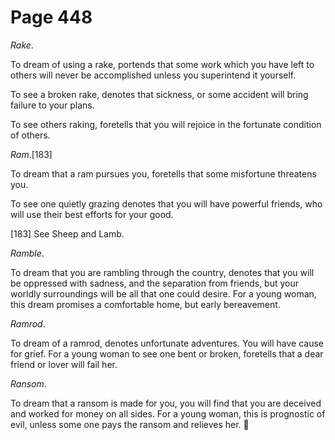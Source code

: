 # Page 448
_Rake_.


To dream of using a rake, portends that some work which you have left
to others will never be accomplished unless you superintend it yourself.


To see a broken rake, denotes that sickness, or some accident
will bring failure to your plans.


To see others raking, foretells that you will rejoice in the fortunate
condition of others.


_Ram_.[183]


To dream that a ram pursues you, foretells that some misfortune threatens you.


To see one quietly grazing denotes that you will have powerful friends,
who will use their best efforts for your good.



[183] See Sheep and Lamb.


_Ramble_.


To dream that you are rambling through the country, denotes that you
will be oppressed with sadness, and the separation from friends,
but your worldly surroundings will be all that one could desire.
For a young woman, this dream promises a comfortable home,
but early bereavement.


_Ramrod_.


To dream of a ramrod, denotes unfortunate adventures.
You will have cause for grief. For a young woman to see one bent
or broken, foretells that a dear friend or lover will fail her.


_Ransom_.


To dream that a ransom is made for you, you will find
that you are deceived and worked for money on all sides.
For a young woman, this is prognostic of evil, unless some one
pays the ransom and relieves her.
